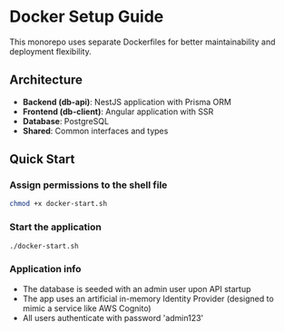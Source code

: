# Docker Setup Guide

This monorepo uses separate Dockerfiles for better maintainability and deployment flexibility.

## Architecture

- **Backend (db-api)**: NestJS application with Prisma ORM
- **Frontend (db-client)**: Angular application with SSR
- **Database**: PostgreSQL
- **Shared**: Common interfaces and types

## Quick Start

### Assign permissions to the shell file

```sh
chmod +x docker-start.sh
```

### Start the application

```sh
./docker-start.sh
```

### Application info

- The database is seeded with an admin user upon API startup
- The app uses an artificial in-memory Identity Provider (designed to mimic a service like AWS Cognito)
- All users authenticate with password 'admin123'

